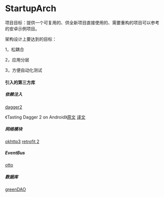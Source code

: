 # StartupArch
项目目标：提供一个可复用的、供全新项目直接使用的、需要重构的项目可以参考的安卓示例项目。

架构设计上要达到的目标：

1，松耦合

2，应用分层

3，方便自动化测试


#### 引入的第三方库
##### 依赖注入
[dagger2](http://google.github.io/dagger/)

《Tasting Dagger 2 on Android》[原文](http://fernandocejas.com/2015/04/11/tasting-dagger-2-on-android/) [译文](http://www.jianshu.com/p/c310618b23a6)

##### 网络模块
[okhttp3](https://github.com/square/okhttp)
[retrofit 2](https://github.com/square/retrofit)

##### EventBus
[otto](http://square.github.io/otto/)

##### 数据库
[greenDAO](https://github.com/greenrobot/greenDAO)

